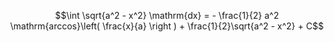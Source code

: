 $$\int \sqrt{a^2 - x^2} \mathrm{dx} 
  = - \frac{1}{2} a^2 \mathrm{arccos}\left( \frac{x}{a} \right ) + \frac{1}{2}\sqrt{a^2 - x^2} + C$$
